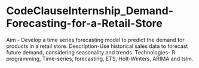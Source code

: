 # CodeClauseInternship_Demand-Forecasting-for-a-Retail-Store
Aim - Develop a time series forecasting model to predict the demand for products in a retail store. Description-Use historical sales data to forecast future demand, considering seasonality and trends. Technologies- R programming, Time-series, forecasting, ETS, Holt-Winters, ARIMA and tslm.
